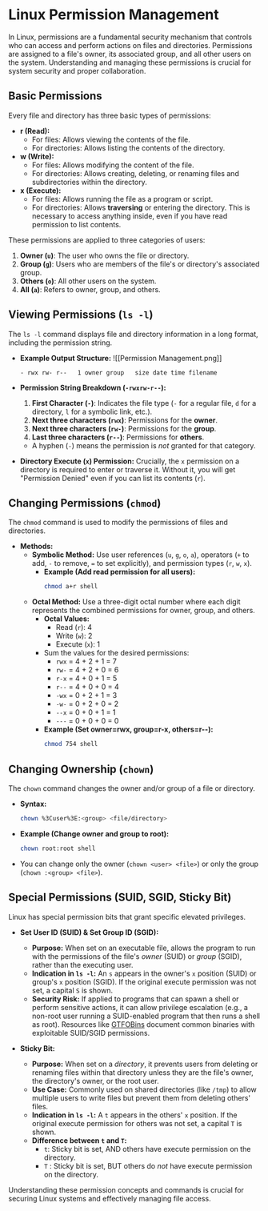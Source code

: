 # Linux Permission Management

In Linux, permissions are a fundamental security mechanism that controls who can access and perform actions on files and directories. Permissions are assigned to a file's owner, its associated group, and all other users on the system. Understanding and managing these permissions is crucial for system security and proper collaboration.

## Basic Permissions

Every file and directory has three basic types of permissions:

* **r (Read):**
    * For files: Allows viewing the contents of the file.
    * For directories: Allows listing the contents of the directory.
* **w (Write):**
    * For files: Allows modifying the content of the file.
    * For directories: Allows creating, deleting, or renaming files and subdirectories within the directory.
* **x (Execute):**
    * For files: Allows running the file as a program or script.
    * For directories: Allows **traversing** or entering the directory. This is necessary to access anything inside, even if you have read permission to list contents.

These permissions are applied to three categories of users:

1.  **Owner (`u`)**: The user who owns the file or directory.
2.  **Group (`g`)**: Users who are members of the file's or directory's associated group.
3.  **Others (`o`)**: All other users on the system.
4.  **All (`a`)**: Refers to owner, group, and others.

## Viewing Permissions (`ls -l`)

The `ls -l` command displays file and directory information in a long format, including the permission string.

* **Example Output Structure:**
![[Permission Management.png]]
    ```
    - rwx rw- r--   1 owner group   size date time filename
    ```
* **Permission String Breakdown (`-rwxrw-r--`):**
    1.  **First Character (`-`)**: Indicates the file type (`-` for a regular file, `d` for a directory, `l` for a symbolic link, etc.).
    2.  **Next three characters (`rwx`)**: Permissions for the **owner**.
    3.  **Next three characters (`rw-`)**: Permissions for the **group**.
    4.  **Last three characters (`r--`)**: Permissions for **others**.
    * A hyphen (`-`) means the permission is *not* granted for that category.

* **Directory Execute (`x`) Permission:** Crucially, the `x` permission on a directory is required to enter or traverse it. Without it, you will get "Permission Denied" even if you can list its contents (`r`).

## Changing Permissions (`chmod`)

The `chmod` command is used to modify the permissions of files and directories.

* **Methods:**
    * **Symbolic Method:** Use user references (`u`, `g`, `o`, `a`), operators (`+` to add, `-` to remove, `=` to set explicitly), and permission types (`r`, `w`, `x`).
        * **Example (Add read permission for all users):**
            ```bash
            chmod a+r shell
            ```
    * **Octal Method:** Use a three-digit octal number where each digit represents the combined permissions for owner, group, and others.
        * **Octal Values:**
            * Read (`r`): 4
            * Write (`w`): 2
            * Execute (`x`): 1
        * Sum the values for the desired permissions:
            * `rwx` = 4 + 2 + 1 = 7
            * `rw-` = 4 + 2 + 0 = 6
            * `r-x` = 4 + 0 + 1 = 5
            * `r--` = 4 + 0 + 0 = 4
            * `-wx` = 0 + 2 + 1 = 3
            * `-w-` = 0 + 2 + 0 = 2
            * `--x` = 0 + 0 + 1 = 1
            * `---` = 0 + 0 + 0 = 0
        * **Example (Set owner=rwx, group=r-x, others=r--):**
            ```bash
            chmod 754 shell
            ```

## Changing Ownership (`chown`)

The `chown` command changes the owner and/or group of a file or directory.

* **Syntax:**
    ```bash
    chown %3Cuser%3E:<group> <file/directory>
    ```
* **Example (Change owner and group to root):**
    ```bash
    chown root:root shell
    ```
* You can change only the owner (`chown <user> <file>`) or only the group (`chown :<group> <file>`).

## Special Permissions (SUID, SGID, Sticky Bit)

Linux has special permission bits that grant specific elevated privileges.

* **Set User ID (SUID) & Set Group ID (SGID):**
    * **Purpose:** When set on an executable file, allows the program to run with the permissions of the file's *owner* (SUID) or *group* (SGID), rather than the executing user.
    * **Indication in `ls -l`:** An `s` appears in the owner's `x` position (SUID) or group's `x` position (SGID). If the original execute permission was not set, a capital `S` is shown.
    * **Security Risk:** If applied to programs that can spawn a shell or perform sensitive actions, it can allow privilege escalation (e.g., a non-root user running a SUID-enabled program that then runs a shell as root). Resources like [GTFOBins](https://gtfobins.github.io/) document common binaries with exploitable SUID/SGID permissions.

* **Sticky Bit:**
    * **Purpose:** When set on a *directory*, it prevents users from deleting or renaming files within that directory unless they are the file's owner, the directory's owner, or the root user.
    * **Use Case:** Commonly used on shared directories (like `/tmp`) to allow multiple users to write files but prevent them from deleting others' files.
    * **Indication in `ls -l`:** A `t` appears in the others' `x` position. If the original execute permission for others was not set, a capital `T` is shown.
    * **Difference between `t` and `T`:**
        * `t`: Sticky bit is set, AND others have execute permission on the directory.
        * `T` : Sticky bit is set, BUT others do *not* have execute permission on the directory.

Understanding these permission concepts and commands is crucial for securing Linux systems and effectively managing file access.